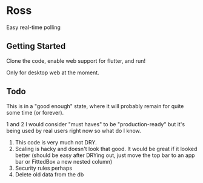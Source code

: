 # Ross

Easy real-time polling

## Getting Started

Clone the code, enable web support for flutter, and run!

Only for desktop web at the moment.

## Todo
This is in a "good enough" state, where it will probably remain for quite some time (or forever).

1 and 2 I would consider "must haves" to be "production-ready" but it's being used by real users right now so what do I know.
1. This code is very much not DRY. 
2. Scaling is hacky and doesn't look that good. It would be great if it looked better (should be easy after DRYing out, just move the top bar to an app bar or FittedBox a new nested column)
3. Security rules perhaps
4. Delete old data from the db
